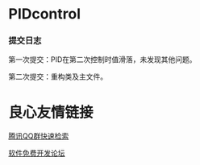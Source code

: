 # PIDcontrol

### 提交日志

第一次提交：PID在第二次控制时值滑落，未发现其他问题。

第二次提交：重构类及主文件。

 # 良心友情链接

[腾讯QQ群快速检索](http://u.720life.cn/s/8cf73f7c)

[软件免费开发论坛](http://u.720life.cn/s/bbb01dc0)